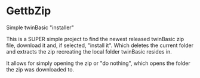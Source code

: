 # GettbZip
Simple twinBasic "installer"

This is a SUPER simple project to find the newest released twinBasic zip file, download it and, if selected, "install it". Which deletes the current folder and extracts the zip recreating the local folder twinBasic resides in. 

It allows for simply opening the zip or "do nothing", which opens the folder the zip was downloaded to.
